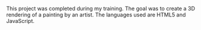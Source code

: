 This project was completed during my training. The goal was to create a 3D rendering of a painting by an artist. The languages used are HTML5 and JavaScript.